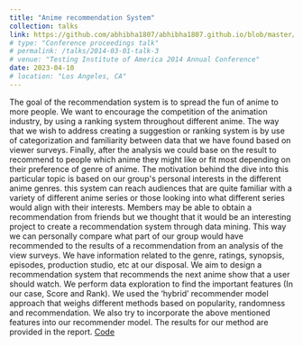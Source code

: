 ```yaml
---
title: "Anime recommendation System"
collection: talks
link: https://github.com/abhibha1807/abhibha1807.github.io/blob/master/Anime_Reco.pdf
# type: "Conference proceedings talk"
# permalink: /talks/2014-03-01-talk-3
# venue: "Testing Institute of America 2014 Annual Conference"
date: 2023-04-10
# location: "Los Angeles, CA"
---
```

The goal of the recommendation system is to spread the fun of anime to more people. We want to encourage the competition of the animation industry, by using a ranking system throughout different anime. The way that we wish to address creating a suggestion or ranking system is by use of categorization and familiarity between data that we have found based on viewer surveys. Finally, after the analysis we could base on the result to recommend to people which anime they might like or fit most depending on their preference of genre of anime. The motivation behind the dive into this particular topic is based on our group's personal interests in the different anime genres. this system can reach audiences that are quite familiar with a variety of different anime series or those looking into what different series would align with their interests. Members may be able to obtain a recommendation from friends but we thought that it would be an interesting project to create a recommendation system through data mining. This way we can personally compare what part of our group would have recommended to the results of a recommendation from an analysis of the view surveys. We have information related to the genre, ratings, synopsis, episodes, production studio, etc at our disposal. We aim to design a recommendation system that recommends the next anime show that a user should watch. We perform data exploration to find the important features (In our case, Score and Rank). We used the ‘hybrid’ recommender model approach that weighs different methods based on popularity, randomness and recommendation. We also try to incorporate the above mentioned features into our recommender model. The results for our method are provided in the report. [Code](https://github.com/abhibha1807/Anime_Recommendation_System)
